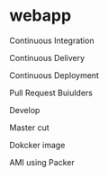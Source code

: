 # webapp

Continuous Integration








Continuous Delivery









Continuous Deployment






Pull Request Buiulders



Develop 



Master cut




Dokcker image



AMI using Packer

